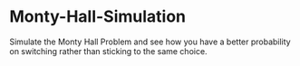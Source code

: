# Monty-Hall-Simulation

Simulate the Monty Hall Problem and see how you have a better probability on switching rather than sticking to the same choice.
